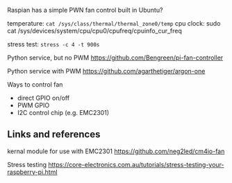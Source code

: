 Raspian has a simple PWN fan control built in
Ubuntu?

temperature: ``cat /sys/class/thermal/thermal_zone0/temp``
cpu clock: sudo cat /sys/devices/system/cpu/cpu0/cpufreq/cpuinfo_cur_freq

stress test: ``stress -c 4 -t 900s``

Python service, but no PWM
https://github.com/Bengreen/pi-fan-controller

Python service with PWM
https://github.com/agarthetiger/argon-one

Ways to control fan
- direct GPIO on/off
- PWM GPIO
- I2C control chip (e.g. EMC2301)

## Links and references
kernal module for use with EMC2301
https://github.com/neg2led/cm4io-fan

Stress testing
https://core-electronics.com.au/tutorials/stress-testing-your-raspberry-pi.html
